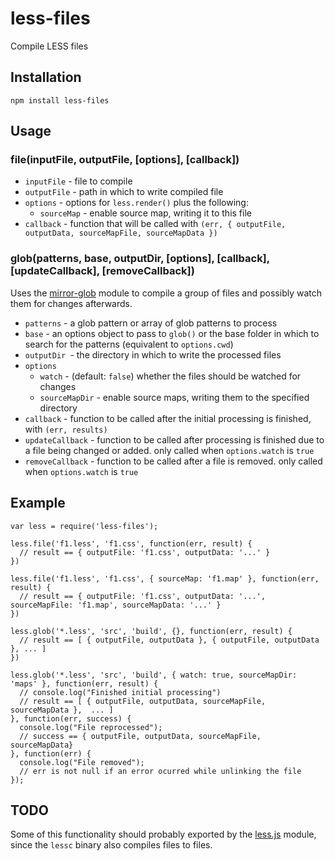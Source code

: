 # less-files

Compile LESS files

## Installation

    npm install less-files

## Usage

### file(inputFile, outputFile, [options], [callback])

* `inputFile` - file to compile
* `outputFile` - path in which to write compiled file
* `options` - options for `less.render()` plus the following:
  * `sourceMap` - enable source map, writing it to this file
* `callback` - function that will be called with `(err, { outputFile, outputData, sourceMapFile, sourceMapData })`


### glob(patterns, base, outputDir, [options], [callback], [updateCallback], [removeCallback])

Uses the [mirror-glob](https://github.com/digisfera/node-mirror-glob) module to compile a group of files and possibly watch them for changes afterwards.

* `patterns` - a glob pattern or array of glob patterns to process
* `base` - an options object to pass to `glob()` or the base folder in which to search for the patterns (equivalent to `options.cwd`)
* `outputDir `- the directory in which to write the processed files
* `options`
  * `watch` - (default: `false`) whether the files should be watched for changes
  * `sourceMapDir` - enable source maps, writing them to the specified directory
* `callback` - function to be called after the initial processing is finished, with `(err, results)`
* `updateCallback` - function to be called after processing is finished due to a file being changed or added. only called when `options.watch` is `true`
* `removeCallback` - function to be called after a file is removed. only called when `options.watch` is `true`



## Example

    var less = require('less-files');

    less.file('f1.less', 'f1.css', function(err, result) {
      // result == { outputFile: 'f1.css', outputData: '...' }
    })

    less.file('f1.less', 'f1.css', { sourceMap: 'f1.map' }, function(err, result) {
      // result == { outputFile: 'f1.css', outputData: '...', sourceMapFile: 'f1.map', sourceMapData: '...' }
    })

    less.glob('*.less', 'src', 'build', {}, function(err, result) {
      // result == [ { outputFile, outputData }, { outputFile, outputData }, ... ]
    })

    less.glob('*.less', 'src', 'build', { watch: true, sourceMapDir: 'maps' }, function(err, result) {
      // console.log("Finished initial processing")
      // result == [ { outputFile, outputData, sourceMapFile, sourceMapData },  ... ]
    }, function(err, success) {
      console.log("File reprocessed");
      // success == { outputFile, outputData, sourceMapFile, sourceMapData}
    }, function(err) {
      console.log("File removed");
      // err is not null if an error ocurred while unlinking the file
    });

## TODO

Some of this functionality should probably exported by the [less.js](https://github.com/less/less.js) module, since the `lessc` binary also compiles files to files.